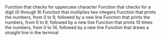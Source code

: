 Function that checks for uppercase character
Function that checks for a digit (0 through 9)
Function that multiplies two integers
Function that prints the numbers, from 0 to 9, followed by a new line
Function that prints the numbers, from 0 to 9, followed by a new line
Function that prints 10 times the numbers, from 0 to 14, followed by a new line
Function that draws a straight line in the terminal
